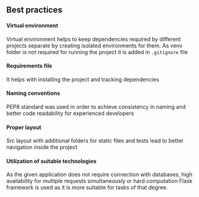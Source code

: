 

## Best practices

#### Virtual environment

Virtual environment helps to keep dependencies required by different projects separate by creating isolated environments for them. As venv folder is not required for running the project it is added in `.gitignore` file

#### Requirements file

It helps with installing the project and tracking dependencies

#### Naming conventions

PEP8 standard was used in order to achieve consistency in naming and better code readability for experienced developers

#### Proper layout

Src layout with additional folders for static files and tests lead to better navigation inside the project

#### Utilization of suitable technologies

As the given application does not require connection with databases, high availability for multiple requests simultaneously or hard computation Flask framework is used as it is more suitable for tasks of that degree.